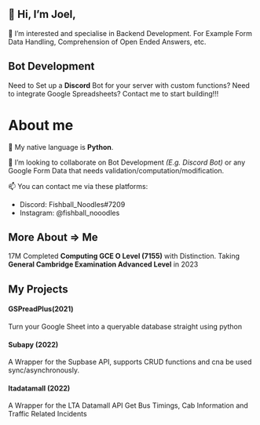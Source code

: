 ## 👋 Hi, I’m Joel,

👀 I’m interested and specialise in Backend Development.
For Example Form Data Handling, Comprehension of Open Ended Answers, etc.

## Bot Development
Need to Set up a **Discord** Bot for your server with custom functions? Need to integrate Google Spreadsheets?
Contact me to start building!!!

# About me
🌱 My native language is **Python**.

💞️ I’m looking to collaborate on Bot Development *(E.g. Discord Bot)* or any Google Form Data that needs validation/computation/modification.

📫 You can contact me via these platforms:
 - Discord: Fishball_Noodles#7209
 - Instagram: @fishball_nooodles

## More About => Me
17M
Completed **Computing GCE O Level (7155)** with Distinction.
Taking **General Cambridge Examination Advanced Level** in 2023

## My Projects
#### GSPreadPlus(2021)
Turn your Google Sheet into a queryable database straight using python

#### Subapy (2022)
A Wrapper for the Supbase API, supports CRUD functions and cna be used sync/asynchronously.

#### ltadatamall (2022)
A Wrapper for the LTA Datamall API
Get Bus Timings, Cab Information and Traffic Related Incidents

<!---
TheReaper62/TheReaper62 is a ✨ special ✨ repository because its `README.md` (this file) appears on your GitHub profile.
You can click the Preview link to take a look at your changes.
--->
